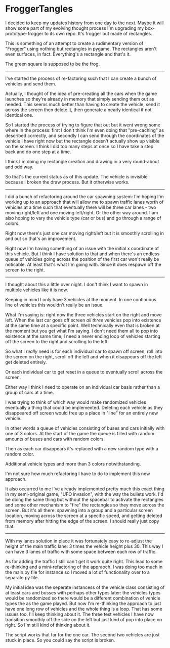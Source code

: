 # FroggerTangles

I decided to keep my updates history from one day to the next. Maybe it will show some part of my evolving thought process
I'm upgrading my box-prototype-frogger to its own repo. It's frogger but made of rectangles. 

This is something of an attempt to create a rudimentary version of "Frogger" using nothing but rectangles in pygame. The rectangles aren't even surfaces, in fact. Everything's a rectangle and that's it.

The green square is supposed to be the frog. 

---

I've started the process of re-factoring such that I can create a bunch of vehicles and send them.

Actually, I thought of the idea of pre-creating all the cars when the game launches so they're already in memory that simply sending them out as needed. This seems much better than having to create the vehicle, send it across the screen then delete it, then generate a nearly identical if not identical one. 

So I started the process of trying to figure that out but it went wrong some where in the process: first I don't think I'm even doing that "pre-caching" as described correctly, and secondly I can send through the coordinates of the vehicle I have right now but the rectangle doesn't actually show up visible on the screen. I think I did too many steps at once so I have take a step back and do one step at a time. 

I think I'm doing my rectangle creation and drawing in a very round-about and odd way.

So that's the current status as of this update. The vehicle is invisible because I broken the draw process. But it otherwise works. 

---

I did a bunch of refactoring around the car spawning system: I'm hoping I'm working up to an approach that will allow me to spawn traffic lanes worth of vehicles at a time such that eventually there will be three car lanes - two moving right/left and one moving left/right. Or the other way around. I am also hoping to vary the vehicle type (car or bus) and go through a range of colors.

Right now there's just one car moving right/left but it is smoothly scrolling in and out so that's an improvement. 

Right now I'm having something of an issue with the initial x coordinate of this vehicle. But I think I have solution to that and when there's an endless queue of vehicles going across the position of the first car won't really be noticable. At least that's what I'm going with. Since it does respawn off the screen to the right.


---

I thought about this a little over night. I don't think I want to spawn in multiple vehicles like it is now. 

Keeping in mind I only have 3 vehicles at the moment. In one continuous line of vehicles this wouldn't really be an issue. 

What I'm saying is: right now the three vehicles start on the right and move left. When the last car goes off screen *all three* vehicles pop into existence at the same time at a specific point. Well technically even that is broken at the moment but you get what I'm 
saying. I don't need them all to pop into existence at the same time, I need a never ending loop of vehicles starting off the screen to the right and scrolling to the left.

So what I *really* need is for each individual car to spawn off screen, roll into the screen on the right, scroll off the left and when it disappears off the left get deleted entirely. 

Or each individual car to get reset in a queue to eventually scroll across the screen. 

Either way I think I need to operate on an individual car basis rather than a group of cars at a time. 

I was trying to think of which way would make randomized vehicles eventually a thing that could be implemented. Deleting each vehicle as they disappeared off screen would free up a place in "line" for an entirely new vehicle.

In other words a queue of vehicles consisting of buses and cars initially with one of 3 colors. At the start of the game the queue is filled with random amounts of buses and cars with random colors. 

Then as each car disappears it's replaced with a new random type with a random color. 

Additional vehicle types and more than 3 colors notwithstanding. 

I'm not sure how much refactoring I have to do to implement this new approach.

It also occurred to me I've already implemented pretty much this exact thing in my semi-original game, "UFO invasion", with the way the bullets work. I'd be doing the same thing but without the spacebar to activate the rectangles and some other mechanism to "fire" the rectangles so they move across the screen. But it's all there: spawning into a group and a particular screen location, moving across the screen at a specific speed, and getting deleted from memory after hitting the edge of the screen. I should really just copy that. 

---

With my lanes solution in place it was fortunately easy to re-adjust the height of the main traffic lane: 3 times the vehicle height plus 30. This way I can have 3 lanes of traffic with some space between each row of traffic. 

As for adding the traffic I still can't get it work quite right. This lead to some re-thinking and a mini-refactoring of the appraoch. I was doing too much in the main.py file for instance so I moved a lot of functionality over to a separate py file. 

My initial idea was the seperate instancess of the vehicle class consisting of at least cars and busses with perhaps other types later: the vehicles types would be randomized so there would be a different combination of vehicle types the as the game played. But now I'm re-thinking the approach to just have one long row of vehicles and the whole thing is a loop. That has some issues too. I'll keep thinking about it. The three test vehicles I have now transition smoothly off the side on the left but just kind of pop into place on right. So I'm still kind of thinking about it. 

The script works that far for the one car. The second two vehicles are just stuck in place. So you could say the script is broken.



